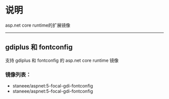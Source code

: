 # 说明
asp.net core runtime的扩展镜像

---

## gdiplus 和 fontconfig

支持 gdiplus 和 fontconfig 的 asp.net core runtime 镜像

### 镜像列表：
- staneee/aspnet:5-focal-gdi-fontconfig
- staneee/aspnet:5-focal-gdi-fontconfig
